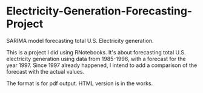 # Electricity-Generation-Forecasting-Project
SARIMA model forecasting total U.S. Electricity generation.

This is a project I did using RNotebooks. It's about forecasting total U.S. electricity generation using data from 1985-1996, with a forecast for the year 1997.
Since 1997 already happened, I intend to add a comparison of the forecast with the actual values.

The format is for pdf output. HTML version is in the works.
